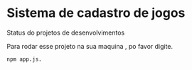 <h1> Sistema de cadastro de jogos</h1>

Status do projetos de desenvolvimentos

Para rodar  esse projeto na sua maquina , po favor digite.
```
npm app.js.
```

























